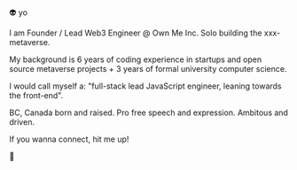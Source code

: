 👽 yo

I am Founder / Lead Web3 Engineer @ Own Me Inc. Solo building the xxx-metaverse.

My background is 6 years of coding experience in startups and open source metaverse projects + 3 years of formal university computer science.

I would call myself a: "full-stack lead JavaScript engineer, leaning towards the front-end".

BC, Canada born and raised. Pro free speech and expression. Ambitous and driven.
 
If you wanna connect, hit me up!

👋
